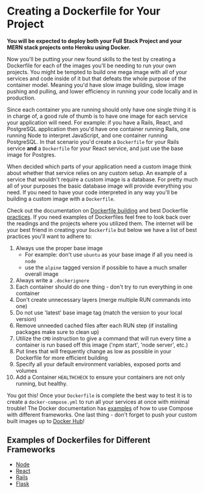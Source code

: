 # Creating a Dockerfile for Your Project

**You will be expected to deploy both your Full Stack Project and your MERN
stack projects onto Heroku using Docker.**

Now you'll be putting your new found skills to the test by creating a Dockerfile
for each of the images you'll be needing to run your own projects. You might be
tempted to build one mega image with all of your services and code inside of it
but that defeats the whole purpose of the container model. Meaning you'd have
slow image building, slow image pushing and pulling, and lower efficiency in
running your code locally and in production.

Since each container you are running should only have one single thing it is in
charge of, a good rule of thumb is to have one image for each service your
application will need. For example: if you have a Rails, React, and PostgreSQL
application then you'd have one container running Rails, one running Node to
interpret JavaScript, and one container running PostgreSQL. In that scenario
you'd create a `Dockerfile` for your Rails service **and** a `Dockerfile` for
your React service, and just use the base image for Postgres.

When decided which parts of your application need a custom image think about
whether that service relies on any custom setup. An example of a service that
wouldn't require a custom image is a database. For pretty much all of your
purposes the basic database image will provide everything you need. If you need
to have your code interpreted in any way you'll be building a custom image with
a `Dockerfile`.

Check out the documentation on [Dockerfile building][build] and best Dockerfile
[practices][practice]. If you need examples of Dockerfiles feel free to look
back over the readings and the projects where you utilized them. The internet
will be your best friend in creating your `Dockerfile` but below we have a list
of best practices you'll want to adhere to:

1. Always use the proper base image
   - For example: don't use `ubuntu` as your base image if all you need is
     `node`
   - use the `alpine` tagged version if possible to have a much smaller overall
     image
2. Always write a `.dockerignore`
3. Each container should do one thing - don't try to run everything in one
   container
4. Don't create unnecessary layers (merge multiple RUN commands into one)
5. Do not use 'latest' base image tag (match the version to your local version)
6. Remove unneeded cached files after each RUN step (if installing packages make
   sure to clean up)
7. Utilize the `CMD` instruction to give a command that will run every time a
   container is run based off this image ('npm start', 'node server', etc.)
8. Put lines that will frequently change as low as possible in your Dockerfile
   for more efficient building
9. Specify all your default environment variables, exposed ports and volumes
10. Add a Container `HEALTHCHECK` to ensure your containers are not only
    running, but healthy.

You got this! Once your `Dockerfile` is complete the best way to test it is to
create a `docker-compose.yml` to run all your services at once with minimal
trouble! The Docker documentation has [examples][compose] of how to use Compose
with different frameworks. One last thing - don't forget to push your custom
built images up to [Docker Hub][dh]!

## Examples of Dockerfiles for Different Frameworks

- [Node](https://nodejs.org/en/docs/guides/nodejs-docker-webapp/)
- [React](https://github.com/StephenGrider/docker-react)
- [Rails](https://docs.docker.com/compose/rails/)
- [Flask](https://medium.freecodecamp.org/how-to-develop-a-flask-graphql-graphene-mysql-and-docker-starter-kit-4d475f24ee76)

[build]: https://docs.docker.com/engine/reference/builder/
[practice]:
  https://docs.docker.com/develop/develop-images/dockerfile_best-practices/
[dh]: https://hub.docker.com/
[compose]: https://docs.docker.com/compose/samples-for-compose/
